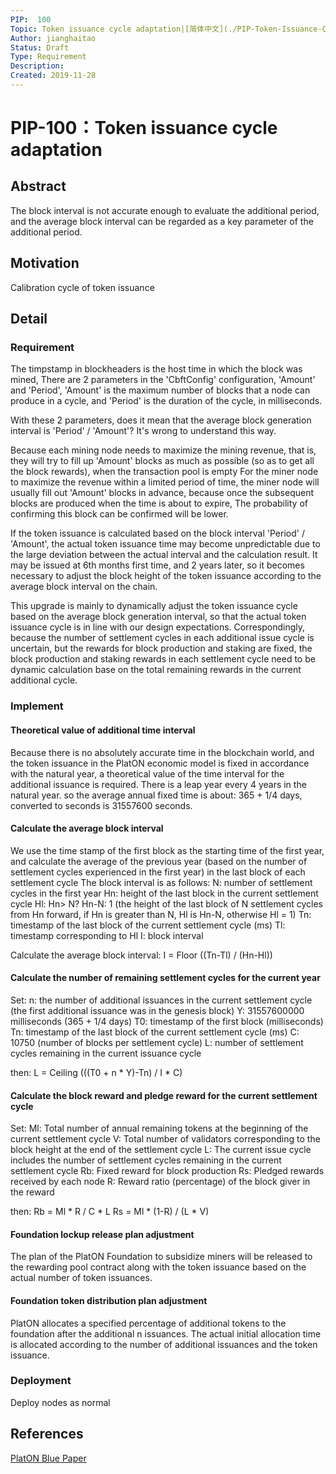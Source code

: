 ```yaml
---
PIP:  100
Topic: Token issuance cycle adaptation|[简体中文](./PIP-Token-Issuance-Cycle-Adaptation-CN.md)
Author: jianghaitao
Status: Draft
Type: Requirement
Description: 
Created: 2019-11-28
---
```


# PIP-100：Token issuance cycle adaptation

## Abstract

The block interval is not accurate enough to evaluate the additional period, 
and the average block interval can be regarded as a key parameter of the additional period.

## Motivation

Calibration cycle of token issuance

## Detail

### Requirement

The timpstamp in blockheaders is the host time in which the block was mined, 
There are 2 parameters in the 'CbftConfig' configuration, 'Amount' and 'Period', 
'Amount' is the maximum number of blocks that a node can produce in a cycle, 
and 'Period' is the duration of the cycle, in milliseconds.

With these 2 parameters, does it mean that the average block generation interval 
is 'Period' / 'Amount'?
It's wrong to understand this way. 

Because each mining node needs to maximize the mining revenue, 
that is, they will try to fill up 'Amount' blocks as much as possible 
(so as to get all the block rewards), when the transaction pool is empty For the 
miner node to maximize the revenue within a limited period of time, the miner node 
will usually fill out 'Amount' blocks in advance, because once the subsequent 
blocks are produced when the time is about to expire, The probability of confirming 
this block can be confirmed will be lower.

If the token issuance is calculated based on the block interval 'Period' / 'Amount', 
the actual token issuance time may become unpredictable due to the large deviation 
between the actual interval and the calculation result. It may be issued at 6th months
first time, and 2 years later, so it becomes necessary to adjust the block height of 
the token issuance according to the average block interval on the chain.

This upgrade is mainly to dynamically adjust the token issuance cycle based on the 
average block generation interval, so that the actual token issuance cycle is in line 
with our design expectations. Correspondingly, because the number of settlement cycles 
in each additional issue cycle is uncertain, but the rewards for block production and 
staking are fixed, the block production and staking rewards in each settlement cycle 
need to be dynamic calculation base on the total remaining rewards in the current 
additional cycle.

### Implement

#### Theoretical value of additional time interval

Because there is no absolutely accurate time in the blockchain world, and the token issuance 
in the PlatON economic model is fixed in accordance with the natural year, a theoretical 
value of the time interval for the additional issuance is required. There is a leap year 
every 4 years in the natural year. so the average annual fixed time is about: 365 + 1/4 days, 
converted to seconds is 31557600 seconds.

#### Calculate the average block interval

We use the time stamp of the first block as the starting time of the first year, 
and calculate the average of the previous year (based on the number of settlement cycles 
experienced in the first year) in the last block of each settlement cycle The block interval 
is as follows:
N: number of settlement cycles in the first year
Hn: height of the last block in the current settlement cycle
Hl: Hn> N? Hn-N: 1 (the height of the last block of N settlement cycles from Hn forward, 
    if Hn is greater than N, Hl is Hn-N, otherwise Hl = 1)
Tn: timestamp of the last block of the current settlement cycle (ms)
Tl: timestamp corresponding to Hl
I: block interval

Calculate the average block interval:
I = Floor ((Tn-Tl) / (Hn-Hl))

#### Calculate the number of remaining settlement cycles for the current year

Set:
n: the number of additional issuances in the current settlement cycle (the first additional 
   issuance was in the genesis block)
Y: 31557600000 milliseconds (365 + 1/4 days)
T0: timestamp of the first block (milliseconds)
Tn: timestamp of the last block of the current settlement cycle (ms)
C: 10750 (number of blocks per settlement cycle)
L: number of settlement cycles remaining in the current issuance cycle

then:
L = Ceiling (((T0 + n * Y)-Tn) / I * C)

#### Calculate the block reward and pledge reward for the current settlement cycle

Set:
Ml: Total number of annual remaining tokens at the beginning of the current settlement cycle
V: Total number of validators corresponding to the block height at the end of the settlement cycle
L: The current issue cycle includes the number of settlement cycles remaining in the current settlement cycle
Rb: Fixed reward for block production
Rs: Pledged rewards received by each node
R: Reward ratio (percentage) of the block giver in the reward

then:
Rb = Ml * R / C * L
Rs = Ml * (1-R) / (L * V)

#### Foundation lockup release plan adjustment

The plan of the PlatON Foundation to subsidize miners will be released to the rewarding pool 
contract along with the token issuance based on the actual number of token issuances.

#### Foundation token distribution plan adjustment

PlatON allocates a specified percentage of additional tokens to the foundation after the 
additional n issuances. The actual initial allocation time is allocated according to the 
number of additional issuances and the token issuance.

### Deployment

Deploy nodes as normal

## References

[PlatON Blue Paper](https://www.platon.network/static-new/pdf/en/PlatON_Blue_Paper_on_Economics_EN.pdf)
